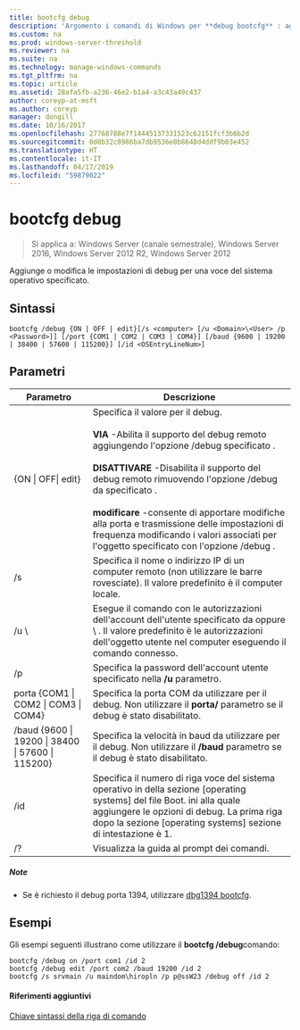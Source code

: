 ```yaml
---
title: bootcfg debug
description: 'Argomento i comandi di Windows per **debug bootcfg** : aggiunge o modifica le impostazioni di debug per una voce del sistema operativo specificato.'
ms.custom: na
ms.prod: windows-server-threshold
ms.reviewer: na
ms.suite: na
ms.technology: manage-windows-commands
ms.tgt_pltfrm: na
ms.topic: article
ms.assetid: 28afa5fb-a236-46e2-b1a4-a3c43a49c437
author: coreyp-at-msft
ms.author: coreyp
manager: dongill
ms.date: 10/16/2017
ms.openlocfilehash: 27768788e7f14445137331523c62151fcf3b6b2d
ms.sourcegitcommit: 0d0b32c8986ba7db9536e0b8648d4ddf9b03e452
ms.translationtype: HT
ms.contentlocale: it-IT
ms.lasthandoff: 04/17/2019
ms.locfileid: "59879022"
---
```

# <a name="bootcfg-debug"></a>bootcfg debug

>Si applica a: Windows Server (canale semestrale), Windows Server 2016, Windows Server 2012 R2, Windows Server 2012

Aggiunge o modifica le impostazioni di debug per una voce del sistema operativo specificato.

## <a name="syntax"></a>Sintassi
```
bootcfg /debug {ON | OFF | edit}[/s <computer> [/u <Domain>\<User> /p <Password>]] [/port {COM1 | COM2 | COM3 | COM4}] [/baud {9600 | 19200 | 38400 | 57600 | 115200}] [/id <OSEntryLineNum>]
```
## <a name="parameters"></a>Parametri
|Parametro|Descrizione|
|-------|--------|
|{ON &#124; OFF&#124; edit}|Specifica il valore per il debug.<br /><br />**VIA** -Abilita il supporto del debug remoto aggiungendo l'opzione /debug specificato <OSEntryLineNum>.<br /><br />**DISATTIVARE** -Disabilita il supporto del debug remoto rimuovendo l'opzione /debug da specificato <OSEntryLineNum>.<br /><br />**modificare** -consente di apportare modifiche alla porta e trasmissione delle impostazioni di frequenza modificando i valori associati per l'oggetto specificato con l'opzione /debug <OSEntryLineNum>.|
|/s <computer>|Specifica il nome o indirizzo IP di un computer remoto (non utilizzare le barre rovesciate). Il valore predefinito è il computer locale.|
|/u <Domain>\\<User>|Esegue il comando con le autorizzazioni dell'account dell'utente specificato da <User> oppure <Domain> \\ <User>. Il valore predefinito è le autorizzazioni dell'oggetto utente nel computer eseguendo il comando connesso.|
|/p <Password>|Specifica la password dell'account utente specificato nella **/u** parametro.|
|porta {COM1 &#124; COM2 &#124; COM3 &#124; COM4}|Specifica la porta COM da utilizzare per il debug. Non utilizzare il **porta/** parametro se il debug è stato disabilitato.|
|/baud {9600 &#124; 19200 &#124; 38400 &#124; 57600 &#124; 115200}|Specifica la velocità in baud da utilizzare per il debug. Non utilizzare il **/baud** parametro se il debug è stato disabilitato.|
|/id <OSEntryLineNum>|Specifica il numero di riga voce del sistema operativo in della sezione [operating systems] del file Boot. ini alla quale aggiungere le opzioni di debug. La prima riga dopo la sezione [operating systems] sezione di intestazione è 1.|
|/?|Visualizza la guida al prompt dei comandi.|
##### <a name="remarks"></a>Note
-   Se è richiesto il debug porta 1394, utilizzare [dbg1394 bootcfg](bootcfg-dbg1394.md).
## <a name="BKMK_examples"></a>Esempi
Gli esempi seguenti illustrano come utilizzare il **bootcfg /debug**comando:
```
bootcfg /debug on /port com1 /id 2 
bootcfg /debug edit /port com2 /baud 19200 /id 2 
bootcfg /s srvmain /u maindom\hiropln /p p@ssW23 /debug off /id 2
```
#### <a name="additional-references"></a>Riferimenti aggiuntivi
[Chiave sintassi della riga di comando](command-line-syntax-key.md)
